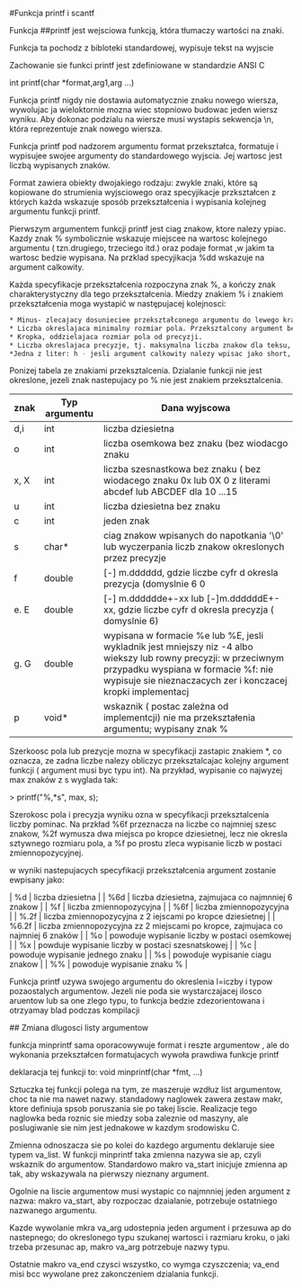 #Funkcja printf i scantf
<p></p>
<p></p>
<p>Funkcja ##printf jest wejsciowa funkcją, która  tłumaczy wartości na znaki. </p>
<p> Funkcja ta pochodz z bibloteki standardowej, wypisuje tekst na wyjscie</p>
<p> Zachowanie sie funkci printf jest zdefiniowane w standardzie ANSI C </p>
<p> int printf(char *format,arg1,arg ...)</p>
<p> Funkcja printf nigdy nie dostawia automatycznie znaku nowego wiersza, wywolujac ja wieloktornie mozna wiec stopniowo budowac jeden wiersz wyniku. Aby dokonac podzialu na wiersze musi wystapis sekwencja \n, która reprezentuje znak nowego wiersza.
<p> Funkcja printf pod nadzorem argumentu format przekształca, formatuje i wypisujee swojee argumenty do standardowego wyjscia. Jej wartosc jest liczbą wypisanych znaków.</p>
<p> Format zawiera obiekty dwojakiego rodzaju: zwykle znaki, które są kopiowane do strumienia wyjsciowego oraz specyjikacje przkształcen z których każda wskazuje sposób przekształcenia i wypisania kolejneg argumentu funkcji printf.</p>
<p> Pierwszym argumentem funkcji printf jest ciag znakow, ktore nalezy ypiac. Kazdy znak % symbolicznie wskazuje miejscee na wartosc kolejnego argumentu ( tzn.drugiego, trzeciego itd.) oraz podaje format ,w jakim ta wartosc bedzie wypisana. Na przklad specyjikacja %dd wskazuje na argument calkowity.</p>
<p> Każda specyfikacje przekształcenia rozpoczyna znak %, a kończy znak charakterystyczny dla tego przekształcenia. Miedzy znakiem % i znakiem przekształcenia moga wystapić w następujacej kolejnosci:</p>

```sh
* Minus- zlecajacy dosunieciee przekształconego argumentu do lewego kranca jego pola.
* Liczba okreslajaca minimalny rozmiar pola. Przeksztalcony argument bedzie wpisany do pola o co najmniej takim rozmiarze. Jesli trzeba, pole zostanie uzupelnione do pelnego rozmiaru zz lewej strony ( lub zz prawej, jesli zadano dosuniecia w lewo).
* Kropka, oddzielajaca rozmiar pola od precyzji.
* Liczba okreslajaca precyzje, tj. maksymalna liczba znakow dla teksu, liczbe cyfr, dla wartosci calkowitej.
*Jedna z liter: h - jesli argument calkowity nalezy wpisac jako short, lub "l"( litera el) -jesli jako long.

```

<p>Ponizej tabela ze znakiami przeksztalcenia. Dzialanie funkcji nie jest okreslone, jezeli znak nastepujacy po % nie jest znakiem przeksztalcenia.</p>

| znak | Typ argumentu | Dana wyjscowa |
| ---- | ------------- | ------------- |
| d,i  |   int         | liczba dziesietna |
| o    |   int         | liczba osemkowa bez znaku (bez wiodacgo znaku |
| x, X |   int         | liczba szesnastkowa bez znaku ( bez wiodacego znaku 0x lub 0X 0 z literami abcdef lub ABCDEF dla 10 ...15 |
| u    |   int         | liczba dziesietna bez znaku |
| c    |   int         | jeden znak |
| s    |   char*       | ciag znakow wpisanych do napotkania '\0' lub wyczerpania liczb znakow okreslonych przez precyzje |
| f    |   double      | [-] m.dddddd, gdzie liczbe cyfr d okresla prezycja (domyslnie 6 0 |
| e. E |   double      | [-] m.dddddde+-xx lub [-]m.ddddddE+-xx, gdzie liczbe cyfr d okresla precyzja ( domyslnie 6) |
| g. G |   double      | wypisana w formacie %e lub %E, jesli wykladnik jest mniejszy niz -4 albo wiekszy lub rowny precyzji: w przeciwnym przypadku wyspiana w formacie %f: nie wypisuje sie nieznaczacych zer i konczacej kropki implementacj |
| p    |   void*       | wskaznik ( postac zależna od implementcji) nie ma przekształenia argumentu; wypisany znak % |
<p></p>
<p></p>
<p> Szerkoosc pola lub prezycje mozna w specyfikacji zastapic znakiem *, co oznacza, ze zadna liczbe nalezy obliczyc przeksztalcajac kolejny argument funkcji ( argument musi byc typu int). Na przykład, wypisanie co najwyzej max znaków z s wyglada tak:</p>
> printf("%,*s", max, s);

<p> Szerokosc pola i precyzja wyniku ozna w specyfikacji przeksztalcenia liczby pominac. Na przkład %6f przeznacza na liczbe co najmniej szesc znakow, %2f wymusza dwa miejsca po kropce dziesietnej, lecz nie okresla sztywnego rozmiaru pola, a %f po prostu zleca wypisanie liczb w postaci zmiennopozycyjnej. </p>
<p> w wyniki nastepujacych specyfikacji przekształcenia argument zostanie ewpisany jako:</p>
| %d | liczba dziesietna |
| %6d | liczba dziesietna, zajmujaca co najmnniej 6 znakow |
| %f | liczba zmiennopozycyjna |
| %6f | liczba zmiennopozycyjna |
| %.2f | liczba zmiennopozycyjna z 2 iejscami po kropce dziesietnej |
| %6.2f | liczba zmiennopozycyjna zz 2 miejscami po kropce, zajmujaca co najmniej 6 znaków |
| %o | powoduje wypisanie liczby w postaci osemkowej |
| %x | powduje wypisanie  liczby w postaci szesnatskowej |
| %c | powoduje wypisanie jednego znaku | 
| %s | powoduje wypisanie ciagu znakow |
| %% | powoduje wypisanie znaku % |

<p>Funkcja printf uzywa swojego argumentu do okreslenia l=iczby i typow pozaostalych argumentow. Jezeli nie poda sie wystarczajacej ilosco aruentow lub sa one zlego typu, to funkcja bedzie zdezorientowana i otrzyamay blad podczas kompilacji</p>
<p></p>
<p> ## Zmiana dlugosci listy argumentow </p>
<p> funkcja minprintf  sama oporacowywuje format i reszte argumentow , ale do wykonania przekształcen formatujacych wywoła prawdiwa funkcje printf </p>
<p> deklaracja tej funkcji to:  void minprintf(char *fmt, ...) </p>
<p> Sztuczka tej funkcji polega na tym, ze maszeruje wzdłuz list argumentow, choc ta nie ma nawet nazwy. standadowy naglowek <stdarg.h> zawera zestaw makr, ktore definiuja spsob poruszania sie po takej liscie. Realizacje tego naglowka beda roznic sie miedzy soba zaleznie od maszyny, ale poslugiwanie sie nim jest jednakowe w kazdym srodowisku C.</p>
<p></p>
<p> Zmienna odnoszacza sie po kolei do kazdego argumentu deklaruje siee typem va_list. W funkcji minprintf taka zmienna nazywa sie ap, czyli wskaznik do argumentow. Standardowo makro va_start inicjuje zmienna ap tak, aby wskazywala na pierwszy nieznany argument.</p>
<p> Ogolnie na liscie argumentow musi wystapic co najmnniej jeden argument z nazwa: makro va_start, aby rozpoczac dzaialanie, potrzebuje ostatniego nazwanego argumentu.</p>
<p> Kazde wywolanie mkra va_arg udostepnia jeden argument i przesuwa ap do nastepnego; do okreslonego typu szukanej wartosci i razmiaru kroku, o jaki trzeba przesunac ap, makro va_arg potrzebuje nazwy typu.</p>
<p> Ostatnie makro va_end czysci wszystko, co wymga czyszczenia; va_end misi bcc wywolane prez zakonczeniem dzialania funkcji.</p>

